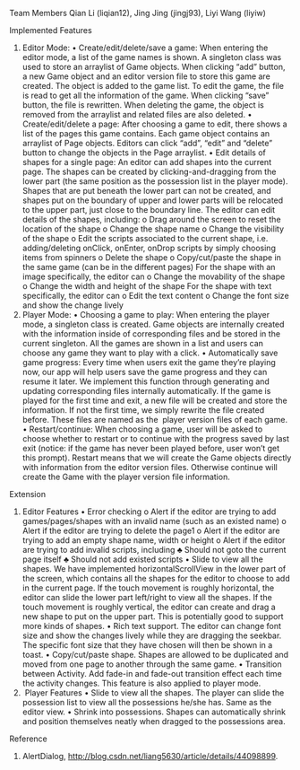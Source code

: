 Team Members
Qian Li (liqian12), Jing Jing (jingj93), Liyi Wang (liyiw)

Implemented Features
1.	Editor Mode:
•	Create/edit/delete/save a game: When entering the editor mode, a list of the game names is shown. A singleton class was used to store an arraylist of Game objects. When clicking “add” button, a new Game object and an editor version file to store this game are created. The object is added to the game list. To edit the game, the file is read to get all the information of the game. When clicking “save” button, the file is rewritten. When deleting the game, the object is removed from the arraylist and related files are also deleted.
•	Create/edit/delete a page: After choosing a game to edit, there shows a list of the pages this game contains. Each game object contains an arraylist of Page objects. Editors can click “add”, “edit” and “delete” button to change the objects in the Page arraylist.
•	Edit details of shapes for a single page: An editor can add shapes into the current page. The shapes can be created by clicking-and-dragging from the lower part (the same position as the possession list in the player mode). Shapes that are put beneath the lower part can not be created, and shapes put on the boundary of upper and lower parts will be relocated to the upper part, just close to the boundary line. The editor can edit details of the shapes, including:
o	Drag around the screen to reset the location of the shape
o	Change the shape name
o	Change the visibility of the shape
o	Edit the scripts associated to the current shape, i.e. adding/deleting onClick, onEnter, onDrop scripts by simply choosing items from spinners
o	Delete the shape
o	Copy/cut/paste the shape in the same game (can be in the different pages)
For the shape with an image specifically, the editor can
o	Change the movability of the shape
o	Change the width and height of the shape
For the shape with text specifically, the editor can
o	Edit the text content
o	Change the font size and show the change lively
2.	Player Mode:
•	Choosing a game to play: When entering the player mode, a singleton class is created. Game objects are internally created with the information inside of corresponding files and be stored in the current singleton. All the games are shown in a list and users can choose any game they want to play with a click. 
•	Automatically save game progress: Every time when users exit the game they’re playing now, our app will help users save the game progress and they can resume it later. We implement this function through generating and updating corresponding files internally automatically. If the game is played for the first time and exit, a new file will be created and store the information. If not the first time, we simply rewrite the file created before. These files are named as the  player version files of each game.
•	Restart/continue: When choosing a game, user will be asked to choose whether to restart or to continue with the progress saved by last exit (notice: if the game has never been played before, user won’t get this prompt). Restart means that we will create the Game objects directly with information from the editor version files. Otherwise continue will create the Game with the player version file information.

Extension
1.	Editor Features
•	Error checking
o	Alert if the editor are trying to add games/pages/shapes with an invalid name (such as an existed name)
o	Alert if the editor are trying to delete the page1
o	Alert if the editor are trying to add an empty shape name, width or height
o	Alert if the editor are trying to add invalid scripts, including
♣	Should not goto the current page itself
♣	Should not add existed scripts
•	Slide to view all the shapes. We have implemented horizontalScrollView in the lower part of the screen, which contains all the shapes for the editor to choose to add in the current page. If the touch movement is roughly horizontal, the editor can slide the lower part left/right to view all the shapes. If the touch movement is roughly vertical, the editor can create and drag a new shape to put on the upper part. This is potentially good to support more kinds of shapes.
•	Rich text support. The editor can change font size and show the changes lively while they are dragging the seekbar. The specific font size that they have chosen will then be shown in a toast. 
•	Copy/cut/paste shape. Shapes are allowed to be duplicated and moved from one page to another through the same game.
•	Transition between Activity. Add fade-in and fade-out transition effect each time the activity changes. This feature is also applied to player mode.
2.  Player Features
•	Slide to view all the shapes. The player can slide the possession list to view all the possessions he/she has. Same as the editor view.
•	Shrink into possessions. Shapes can automatically shrink and position themselves neatly when dragged to the possessions area.

Reference
1.	AlertDialog, http://blog.csdn.net/liang5630/article/details/44098899.

